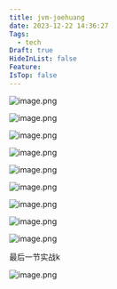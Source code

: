 ```yaml
---
title: jvm-joehuang
date: 2023-12-22 14:36:27
Tags:
  - tech
Draft: true
HideInList: false
Feature: 
IsTop: false
---
```

![image.png](https://bestkxt.oss-cn-guangzhou.aliyuncs.com/img/202312221436675.png)

![image.png](https://bestkxt.oss-cn-guangzhou.aliyuncs.com/img/202312221436666.png)


![image.png](https://bestkxt.oss-cn-guangzhou.aliyuncs.com/img/202312221437781.png)

![image.png](https://bestkxt.oss-cn-guangzhou.aliyuncs.com/img/202312221437842.png)


![image.png](https://bestkxt.oss-cn-guangzhou.aliyuncs.com/img/202312221438964.png)


![image.png](https://bestkxt.oss-cn-guangzhou.aliyuncs.com/img/202312221438235.png)


![image.png](https://bestkxt.oss-cn-guangzhou.aliyuncs.com/img/202312221439236.png)


![image.png](https://bestkxt.oss-cn-guangzhou.aliyuncs.com/img/202312221439851.png)



![image.png](https://bestkxt.oss-cn-guangzhou.aliyuncs.com/img/202312221440185.png)

最后一节实战k

![image.png](https://bestkxt.oss-cn-guangzhou.aliyuncs.com/img/202312221440926.png)

<!--more-->
